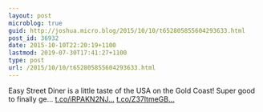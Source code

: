 ```yaml
---
layout: post
microblog: true
guid: http://joshua.micro.blog/2015/10/10/t652805855604293633.html
post_id: 36932
date: 2015-10-10T22:20:19+1100
lastmod: 2019-07-30T17:41:27+1100
type: post
url: /2015/10/10/t652805855604293633.html
---
```

Easy Street Diner is a little taste of the USA on the Gold Coast! Super good to finally ge… [t.co/iRPAKN2NJ...](http://t.co/iRPAKN2NJE) [t.co/Z37ltmeGB...](http://t.co/Z37ltmeGBI)
